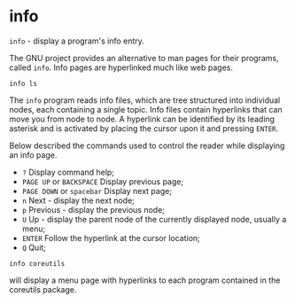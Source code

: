 # info

`info` - display a program's info entry.

The GNU project provides an alternative to man pages for their programs, called `info`.
Info pages are hyperlinked much like web pages.

```shell
info ls
```

The `info` program reads info files, which are tree structured into individual nodes,
each containing a single topic. Info files contain hyperlinks that can move you from
node to node. A hyperlink can be identified by its leading asterisk and is activated by
placing the cursor upon it and pressing `ENTER`.

Below described the commands used to control the reader while displaying an info page.

* `?` Display command help;
* `PAGE UP` or `BACKSPACE` Display previous page;
* `PAGE DOWN` or `spacebar` Display next page;
* `n` Next - display the next node;
* `p` Previous - display the previous node;
* `U` Up - display the parent node of the currently displayed node, usually a menu;
* `ENTER` Follow the hyperlink at the cursor location;
* `Q` Quit;

```shell
info coreutils
```

will display a menu page with hyperlinks to each program contained in the coreutils
package.
